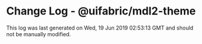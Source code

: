 # Change Log - @uifabric/mdl2-theme

This log was last generated on Wed, 19 Jun 2019 02:53:13 GMT and should not be manually modified.